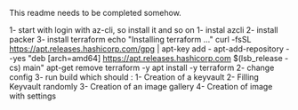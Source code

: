 This readme needs to be completed somehow.

1- start with login with az-cli, so install it and so on
    1- instal azcli
    2- install packer
    3- install terraform
        echo "Installing terraform ..."
        curl -fsSL https://apt.releases.hashicorp.com/gpg | apt-key add -
        apt-add-repository --yes "deb [arch=amd64] https://apt.releases.hashicorp.com $(lsb_release -cs) main"
        apt-get remove terraform -y
        apt install -y terraform
2- change config
3- run build which should :
    1- Creation of a keyvault
    2- Filling Keyvault randomly
    3- Creation of an image gallery
    4- Creation of image with settings